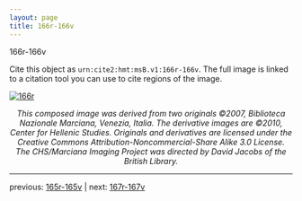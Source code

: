 ```yaml
---
layout: page
title: 166r-166v
---
```


166r-166v

Cite this object as `urn:cite2:hmt:msB.v1:166r-166v`. The full image is linked to a citation tool you can use to cite regions of the image.

[![166r](http://www.homermultitext.org/iipsrv?IIIF=/project/homer/pyramidal/deepzoom/hmt/vbbifolio/v1/vb_165v_166r.tif/full/800,/0/default.jpg)](http://www.homermultitext.org/ict2/?urn=urn:cite2:hmt:vbbifolio.v1:vb_165v_166r) 

<p style="text-align: center; font-style: italic;">This composed image was derived from two originals ©2007, Biblioteca Nazionale Marciana, Venezia, Italia. The derivative images are ©2010, Center for Hellenic Studies. Originals and derivatives are licensed under the Creative Commons Attribution-Noncommercial-Share Alike 3.0 License. The CHS/Marciana Imaging Project was directed by David Jacobs of the British Library.</p>

---

previous: [165r-165v](../165r-165v/) | next: [167r-167v](../167r-167v/)